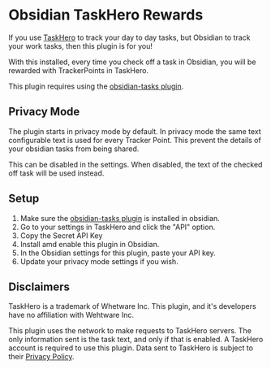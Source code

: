 # Obsidian TaskHero Rewards

If you use [TaskHero](https://www.taskheroics.com/) to track your day to day tasks, but Obsidian to track your work tasks, then this plugin is for you!

With this installed, every time you check off a task in Obsidian, you will be rewarded with TrackerPoints in TaskHero.

This plugin requires using the [obsidian-tasks plugin](https://github.com/obsidian-tasks-group/obsidian-tasks).

## Privacy Mode

The plugin starts in privacy mode by default. In privacy mode the same text configurable text is used for every Tracker Point. This prevent the details of your obsidian tasks from being shared.

This can be disabled in the settings. When disabled, the text of the checked off task will be used instead.

## Setup

1. Make sure the [obsidian-tasks plugin](https://github.com/obsidian-tasks-group/obsidian-tasks) is installed in obsidian.
2. Go to your settings in TaskHero and click the "API" option.
3. Copy the Secret API Key
4. Install amd enable this plugin in Obsidian.
5. In the Obsidian settings for this plugin, paste your API key.
6. Update your privacy mode settings if you wish.

## Disclaimers

TaskHero is a trademark of Whetware Inc. This plugin, and it's developers have no affiliation with Wehtware Inc.

This plugin uses the network to make requests to TaskHero servers. The only information sent is the task text, and only if that is enabled.
A TaskHero account is required to use this plugin.
Data sent to TaskHero is subject to their [Privacy Policy](https://www.taskheroics.com/privacy).